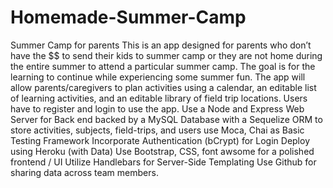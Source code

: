 # Homemade-Summer-Camp
Summer Camp for parents
This is an app designed for parents who don’t have the $$ to send their kids to summer camp or they are not home during the entire summer to attend a particular summer camp. The goal is for the learning to continue while experiencing some summer fun. 
The app will allow parents/caregivers to plan activities using a calendar, an editable list of learning activities, and an editable library of field trip locations. 
Users have to register and login to use the app.
Use a Node and Express Web Server for Back end
backed by a MySQL Database with a Sequelize ORM to store activities, subjects, field-trips, and users
use Moca, Chai as Basic Testing Framework
Incorporate Authentication (bCrypt) for Login
Deploy using Heroku (with Data)
Use Bootstrap, CSS, font awsome for a polished frontend / UI 
Utilize Handlebars for Server-Side Templating
Use Github for sharing data across team members.
